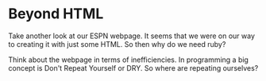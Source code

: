 # Beyond HTML

Take another look at our ESPN webpage.  It seems that we were on our way to creating it with just some HTML.  So then why do we need ruby?

Think about the webpage in terms of inefficiencies.  In programming a big concept is Don't Repeat Yourself or DRY.  So where are repeating ourselves?
